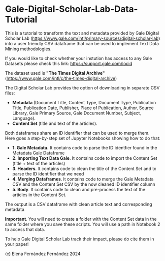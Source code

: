 # Gale-Digital-Scholar-Lab-Data-Tutorial
This is a tutorial to transform the text and metadata provided by Gale Digital Scholar Lab (https://www.gale.com/intl/primary-sources/digital-scholar-lab) into a user friendly CSV dataframe that can be used to implement Text Data Mining methodologies.

If you would like to check whether your instution has access to any Gale Datasets please check this link: https://support.gale.com/locid

The dataset used is **"The Times Digital Archive"** (https://www.gale.com/intl/c/the-times-digital-archive)

The Digital Scholar Lab provides the option of downloading in separate CSV files:
- **Metadata** (Document Title, Content Type, Document Type, Publication Title, Publication Date, Publisher, Place of Publication, Author, Source Library, Gale Primary Source, Gale Document Number, Subject, Language).
- **Content Set** (title and text of the articles).

Both dataframes share an ID identifier that can be used to merge them. Here goes a step-by-step set of Jupyter Notebooks showing how to do that:

* **1. Gale Metadata.** It contains code to parse the ID identfier found in the Metadata Gale Dataframe
* **2. Importing Text Data Gale.** It contains code to import the Content Set (title + text of the articles) 
* **3. Headers**. It contains code to clean the title of the Content Set and to parse the ID identifier that we need
* **4. Merging Dataframes**. It contains code to merge the Gale Metadata CSV and the Content Set CSV by the now cleaned ID identifier column
* **5. Body**. It contains code to clean and pre-process the text of the articles in the Content Set. 

The output is a CSV dataframe with clean article text and corresponding metadata.

**Important**. You will need to create a folder with the Content Set data in the same folder where you save these scripts. You will use a path in Notebook 2 to access that data.

To help Gale Digital Scholar Lab track their impact, please do cite them in your paper! 

(c) Elena Fernández Fernández 2024
